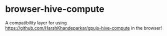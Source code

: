 # browser-hive-compute
A compatibility layer for using https://github.com/HarshKhandeparkar/gpujs-hive-compute in the browser!
